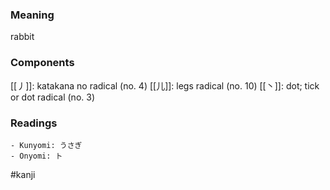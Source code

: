 ### Meaning

rabbit

### Components

[[丿]]: katakana no radical (no. 4) [[儿]]: legs radical (no. 10) [[丶]]: dot; tick or dot radical (no. 3)

### Readings

```
- Kunyomi: うさぎ
- Onyomi: ト
```

#kanji